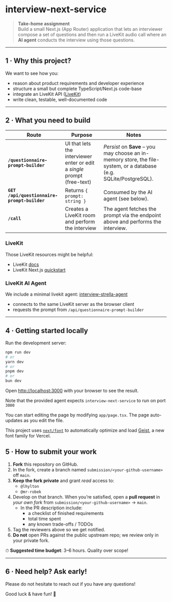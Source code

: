 # interview-next-service

> **Take-home assignment**  
> Build a small Next.js (App Router) application that lets an interviewer compose a set of questions and then run a LiveKit audio call where an **AI agent** conducts the interview using those questions.

---

## 1 · Why this project?

We want to see how you:

* reason about product requirements and developer experience  
* structure a small but complete TypeScript/Next.js code-base  
* integrate an LiveKit API ([LiveKit](https://livekit.io/))  
* write clean, testable, well-documented code  

---

## 2 · What you need to build

| Route | Purpose | Notes |
|-------|---------|-------|
| **`/questionnaire-prompt-builder`** | UI that lets the interviewer enter or edit a *single* prompt (free-text) | *Persist* on **Save** – you may choose an in-memory store, the file-system, or a database (e.g. SQLite/PostgreSQL). |
| **`GET /api/questionnaire-prompt-builder`** | Returns `{ prompt: string }` | Consumed by the AI agent (see below). |
| **`/call`** | Creates a LiveKit room and perform the interview | The agent fetches the prompt via the endpoint above and performs the interview. |

### LiveKit 
Those LiveKit resources might be helpful:
- LiveKit [docs](https://docs.livekit.io/home/) 
- LiveKit Next.js [quickstart](https://docs.livekit.io/home/quickstarts/nextjs/)


### LiveKit AI Agent 

We include a minimal livekit agent: [interview-strella-agent](http://github.com/corner3-ai/interview-strella-agent)

* connects to the same LiveKit server as the browser client
* requests the prompt from `/api/questionnaire-prompt-builder`


---

## 4 · Getting started locally

Run the development server:

```bash
npm run dev
# or
yarn dev
# or
pnpm dev
# or
bun dev
```

Open [http://localhost:3000](http://localhost:3000) with your browser to see the result.

Note that the provided agent expects `interview-next-service` to run on port `3000`

You can start editing the page by modifying `app/page.tsx`. The page auto-updates as you edit the file.

This project uses [`next/font`](https://nextjs.org/docs/app/building-your-application/optimizing/fonts) to automatically optimize and load [Geist](https://vercel.com/font), a new font family for Vercel.


## 5 · How to submit your work

1. **Fork** this repository on GitHub.  
2. In the fork, create a branch named `submission/<your-github-username>` off `main`.  
3. **Keep the fork private** and grant *read* access to:  
   * `@lhylton`  
   * `@mr-robek`  
4. Develop on that branch. When you’re satisfied, open a **pull request** in *your own fork* from `submission/<your-github-username>` → `main`.  
   * In the PR description include:  
     * a checklist of finished requirements  
     * total time spent  
     * any known trade-offs / TODOs  
5. Tag the reviewers above so we get notified.    
6. **Do not** open PRs against the public upstream repo; we review only in your private fork.

⏱ **Suggested time budget**: 3–6 hours. Quality over scope!

---

## 6 · Need help? Ask early!

Please do not hesitate to reach out if you have any questions!

Good luck & have fun! 🚀